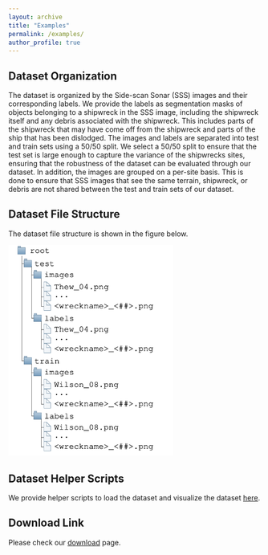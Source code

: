 ```yaml
---
layout: archive
title: "Examples"
permalink: /examples/
author_profile: true
---
```


## Dataset Organization
The dataset is organized by the Side-scan Sonar (SSS) images and their corresponding labels.
We provide the labels as segmentation masks of objects belonging to a shipwreck in the SSS image, including the shipwreck itself and any debris associated with the shipwreck.
This includes parts of the shipwreck that may have come off from the shipwreck and parts of the ship that has been dislodged. The images and labels are separated into test and train sets using a 50/50 split.
We select a 50/50 split to ensure that the test set is large enough to capture the variance of the shipwrecks sites, ensuring that the robustness of the dataset can be evaluated through our dataset.
In addition, the images are grouped on a per-site basis.
This is done to ensure that SSS images that see the same terrain, shipwreck, or debris are not shared between the test and train sets of our dataset.

## Dataset File Structure
The dataset file structure is shown in the figure below.
<p float="middle">
  <img src="../assets/images/dataset_structure.png" width="65%" />
</p>

## Dataset Helper Scripts
We provide helper scripts to load the dataset and visualize the dataset [here](https://github.com/umfieldrobotics/ai4shipwrecks-scripts).

## Download Link
Please check our [download](https://umfieldrobotics.github.io/ai4shipwrecks/download/) page.


